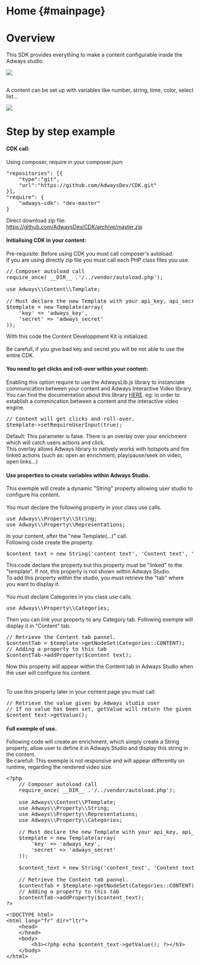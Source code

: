 Home {#mainpage}
=========
<h1>Overview</h1>
<p>
This SDK provides everything to make a content configurable inside the Adways studio. 
</p>

<img src="../../assets/img/cdk-php-studio.png"></img>
<br><br>
<p>
A content can be set up with variables like number, string, time, color, select list…
</p>
</li>
<img src="../../assets/img/cdk-php-overview.png"></img>

<h1>Step by step example</h1>

<h4>CDK call:</h4>

<p>Using composer, require in your composer.json</p>

<pre class="prettyprint">
"repositories": [{
	"type":"git",
	"url":"https://github.com/AdwaysDev/CDK.git"
}],
"require": {
	"adways-cdk": "dev-master"
}
</pre>

<p>Direct download zip file: <a href='https://github.com/AdwaysDev/CDK/archive/master.zip'>https://github.com/AdwaysDev/CDK/archive/master.zip</a></p> 



<h4>Initialising CDK in your content:</h4>

<p>
Pre-requisite: Before using CDK you must call composer's autoload.<br>
If you are using directly zip file you must call each PHP class files you use.
</p>

<pre class="prettyprint">
// Composer autoload call
require_once( __DIR__ .'/../vendor/autoload.php');

use Adways\\Content\\Template;

// Must declare the new Template with your api_key, api_secret.
$template = new Template(array(
	'key' => 'adways_key',
	'secret' => 'adways_secret'
));
</pre>

<p>
With this code the Content Developpment Kit is initialized.<br>
<br>
Be carefull, if you give bad key and secret you will be not able to use the entire CDK.
</p>

<h4>You need to get clicks and roll-over within your content:</h4>

<p>
Enabling this option require to use the AdwaysLib.js library to instanciate communication between your content and Adways Interactive Video library.<br>
You can find the documentation about this library <a href='https://developers.adways.com/content/'>HERE</a>. eg: in order to establish a commincation between a content and the interactive video engine.
</p>
<pre class="prettyprint">
// Content will get clicks and roll-over.
$template->setRequireUserInput(true);
</pre>

<p>
Default: This parameter is false.
There is an overlay over your enrichment which will catch users actions and click. <br>
This overlay allows Adways library to natively works with hotspots and fire linked actions (such as: open an enrichment, play/pause/seek on video, open links...) 
</p>

<h4>Use properties to create variables within Adways Studio.</h4>

<p>
This exemple will create a dynamic "String" property allowing user studio to configure his content.<br>
<br>
You must declare the following property in your class use calls.
</p>

<pre class="prettyprint">
use Adways\\Property\\String;
use Adways\\Property\\Representations;
</pre>

<p>
In your content, after the "new Template(...)" call.<br>
Following code create the property.
</p>
<pre class="prettyprint">
$content_text = new String('content_text', 'Content text', '', Representations::_DEFAULT, 'Your default text');
</pre>

<p>
This code declare the property but this property must be "linked" to the "template". If not, this property is not shown within Adways Studio.<br>
To add this property within the studio, you must retrieve the "tab" where you want to display it.<br>
<br>
You must declare Categories in you class use calls.
</p>
<pre class="prettyprint">
use Adways\\Property\\Categories;    
</pre>

<p>Then you can link your property to any Category tab. Following exemple will display it in "Content" tab.</p>
<pre class="prettyprint">
// Retrieve the Content tab pannel.
$contentTab = $template->getNodeSet(Categories::CONTENT);
// Adding a property to this tab
$contentTab->addProperty($content_text);
</pre>

<p>
Now this property will appear within the Content tab in Adways Studio when the user will configure his content.<br>
<br>
<br>
To use this property later in your content page you must call:
</p>
<pre class="prettyprint">
// Retrieve the value given by Adways studio user
// If no value has been set, getValue will return the given defaultValue
$content_text->getValue();
</pre>


<h4>Full exemple of use.</h4>

<p>
Following code will create an enrichment, which simply create a String property, allow user to define it in Adways Studio and display this string in the content.<br>
Be carefull: This exemple is not responsive and will appear differently on runtime, regarding the rendered video size.
</p>

<pre class="prettyprint">
&lt;?php
	// Composer autoload call
	require_once( __DIR__ .'/../vendor/autoload.php');

	use Adways\\Content\\PTemplate;
	use Adways\\Property\\String;
	use Adways\\Property\\Representations;
	use Adways\\Property\\Categories;
		
	// Must declare the new Template with your api_key, api_secret.
	$template = new Template(array(
		'key' => 'adways_key',
		'secret' => 'adways_secret'
	));

	$content_text = new String('content_text', 'Content text', '', Representations::_DEFAULT, 'Your default text');

	// Retrieve the Content tab pannel.
	$contentTab = $template->getNodeSet(Categories::CONTENT);
	// Adding a property to this tab
	$contentTab->addProperty($content_text);
?>
</pre>
<pre class="prettyprint">
&lt;!DOCTYPE html&gt;
&lt;html lang=&quot;fr&quot; dir=&quot;ltr&quot;&gt;
	&lt;head&gt;
	&lt;/head&gt;
	&lt;body&gt;
		&lt;h3&gt;&lt;?php echo $content_text-&gt;getValue(); ?&gt;&lt;/h3&gt;
	&lt;/body&gt;
&lt;/html&gt;
</pre>